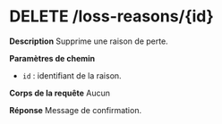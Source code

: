 # DELETE /loss-reasons/{id}

**Description**
Supprime une raison de perte.

**Paramètres de chemin**
- `id` : identifiant de la raison.

**Corps de la requête**
Aucun

**Réponse**
Message de confirmation.
